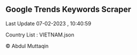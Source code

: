 

## Google Trends Keywords Scraper 
 
Last Update 07-02-2023 , 10:40:59

Country List :
VIETNAM.json



© Abdul Muttaqin 
